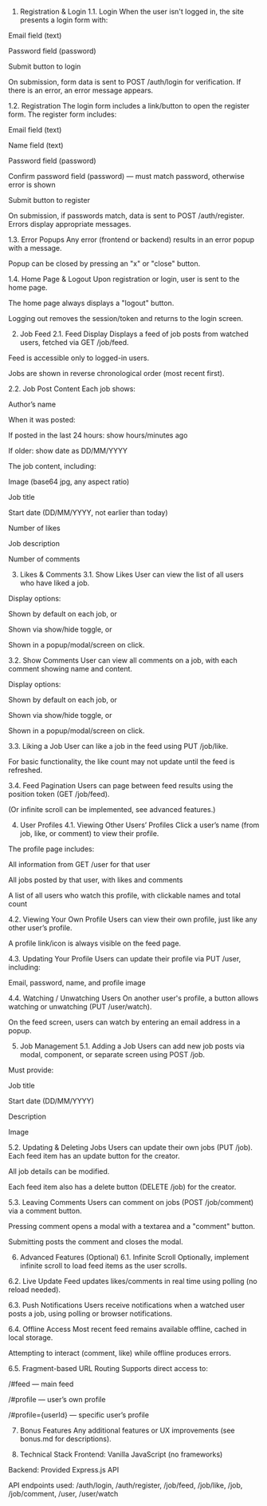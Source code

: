 1. Registration & Login
1.1. Login
When the user isn't logged in, the site presents a login form with:

Email field (text)

Password field (password)

Submit button to login

On submission, form data is sent to POST /auth/login for verification. If there is an error, an error message appears.

1.2. Registration
The login form includes a link/button to open the register form. The register form includes:

Email field (text)

Name field (text)

Password field (password)

Confirm password field (password) — must match password, otherwise error is shown

Submit button to register

On submission, if passwords match, data is sent to POST /auth/register. Errors display appropriate messages.

1.3. Error Popups
Any error (frontend or backend) results in an error popup with a message.

Popup can be closed by pressing an "x" or "close" button.

1.4. Home Page & Logout
Upon registration or login, user is sent to the home page.

The home page always displays a "logout" button.

Logging out removes the session/token and returns to the login screen.

2. Job Feed
2.1. Feed Display
Displays a feed of job posts from watched users, fetched via GET /job/feed.

Feed is accessible only to logged-in users.

Jobs are shown in reverse chronological order (most recent first).

2.2. Job Post Content
Each job shows:

Author’s name

When it was posted:

If posted in the last 24 hours: show hours/minutes ago

If older: show date as DD/MM/YYYY

The job content, including:

Image (base64 jpg, any aspect ratio)

Job title

Start date (DD/MM/YYYY, not earlier than today)

Number of likes

Job description

Number of comments

3. Likes & Comments
3.1. Show Likes
User can view the list of all users who have liked a job.

Display options:

Shown by default on each job, or

Shown via show/hide toggle, or

Shown in a popup/modal/screen on click.

3.2. Show Comments
User can view all comments on a job, with each comment showing name and content.

Display options:

Shown by default on each job, or

Shown via show/hide toggle, or

Shown in a popup/modal/screen on click.

3.3. Liking a Job
User can like a job in the feed using PUT /job/like.

For basic functionality, the like count may not update until the feed is refreshed.

3.4. Feed Pagination
Users can page between feed results using the position token (GET /job/feed).

(Or infinite scroll can be implemented, see advanced features.)

4. User Profiles
4.1. Viewing Other Users’ Profiles
Click a user’s name (from job, like, or comment) to view their profile.

The profile page includes:

All information from GET /user for that user

All jobs posted by that user, with likes and comments

A list of all users who watch this profile, with clickable names and total count

4.2. Viewing Your Own Profile
Users can view their own profile, just like any other user’s profile.

A profile link/icon is always visible on the feed page.

4.3. Updating Your Profile
Users can update their profile via PUT /user, including:

Email, password, name, and profile image

4.4. Watching / Unwatching Users
On another user's profile, a button allows watching or unwatching (PUT /user/watch).

On the feed screen, users can watch by entering an email address in a popup.

5. Job Management
5.1. Adding a Job
Users can add new job posts via modal, component, or separate screen using POST /job.

Must provide:

Job title

Start date (DD/MM/YYYY)

Description

Image

5.2. Updating & Deleting Jobs
Users can update their own jobs (PUT /job). Each feed item has an update button for the creator.

All job details can be modified.

Each feed item also has a delete button (DELETE /job) for the creator.

5.3. Leaving Comments
Users can comment on jobs (POST /job/comment) via a comment button.

Pressing comment opens a modal with a textarea and a "comment" button.

Submitting posts the comment and closes the modal.

6. Advanced Features (Optional)
6.1. Infinite Scroll
Optionally, implement infinite scroll to load feed items as the user scrolls.

6.2. Live Update
Feed updates likes/comments in real time using polling (no reload needed).

6.3. Push Notifications
Users receive notifications when a watched user posts a job, using polling or browser notifications.

6.4. Offline Access
Most recent feed remains available offline, cached in local storage.

Attempting to interact (comment, like) while offline produces errors.

6.5. Fragment-based URL Routing
Supports direct access to:

/#feed — main feed

/#profile — user’s own profile

/#profile={userId} — specific user’s profile

7. Bonus Features
Any additional features or UX improvements (see bonus.md for descriptions).

8. Technical Stack
Frontend: Vanilla JavaScript (no frameworks)

Backend: Provided Express.js API

API endpoints used:
/auth/login, /auth/register, /job/feed, /job/like, /job, /job/comment, /user, /user/watch
